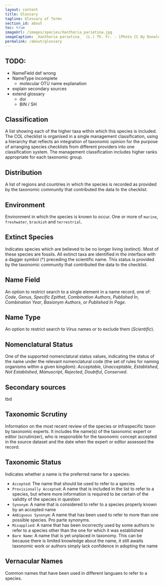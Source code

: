 ```yaml
---
layout: content
title: Glossary
tagline: Glossary of Terms
section_id: about
toc: true
imageUrl: /images/species/Xanthoria_parietina.jpg
imageCaption: _Xanthoria parietina_  (L.) Th. Fr. - [Photo CC By Donald Hobern](https://www.flickr.com/photos/dhobern/35565323443)
permalink: /about/glossary
---
```


## TODO:
 - NameField def wrong
 - NameType incomplete
 	- molecular OTU name explanation
 - explain secondary sources
 - extend glossary
 	- doi
 	- BIN / SH

## Classification
A list showing each of the higher taxa within which this species is included. The COL checklist is organised in a single management classification, using a hierarchy that reflects an integration of taxonomic opinion for the purpose of arranging species checklists from different providers into one classification system. The management classification includes higher ranks appropriate for each taxonomic group.

## Distribution
A list of regions and countries in which the species is recorded as provided by the taxonomic community that contributed the data to the checklist.

## Environment
Environment in which the species is known to occur. One or more of `marine`, `freshwater`, `brackish` and `terrestrial`.

## Extinct Species
Indicates species which are believed to be no longer living (extinct). Most of these species are fossils.
All extinct taxa are identified in the interface with a dagger symbol (†) preceding the scientific name. 
This status is provided by the taxonomic community that contributed the data to the checklist.

## Name Field 
An option to restrict search to a single element in a name record, one of: *Code*, *Genus*, *Specific Epithet*, *Combination Authors*, *Published In*, *Combination Year*, *Basionym Authors*, or *Published In Page*.

## Name Type
An option to restrict search to *Virus* names or to exclude them (*Scientific*). 

## Nomenclatural Status
One of the supported nomenclatural status values, indicating the status of the name under the relevant nomenclatural code (the set of rules for naming organisms within a given kingdom):
 *Acceptable*, *Unacceptable*, *Established*, *Not Established*, *Manuscript*, *Rejected*, *Doubtful*, *Conserved*.

## Secondary sources
tbd 

## Taxonomic Scrutiny
Information on the most recent review of the species or infraspecific taxon by taxonomic experts. It includes the name(s) of the taxonomic expert or editor (scrutinizer), who is responsible for the taxonomic concept accepted in the source dataset and the date when the expert or editor assessed the record. 

## Taxonomic Status 
Indicates whether a name is the preferred name for a species:

* `Accepted`: The name that should be used to refer to a species
* `Provisionally Accepted`: A name that is included in the list to refer to a species, but where more information is required to be certain of the validity of the species in question
* `Synonym`: A name that is considered to refer to a species properly known by an accepted name
* `Ambiguous Synonym`: A name that has been used to refer to more than one possible species. Pro parte synonyms.
* `Misapplied`: A name that has been incorrectly used by some authors to refer to a species other than the one for which it was established
* `Bare Name`: A name that is yet unplaced in taxonomy. This can be because there is limited knowledge about the name, it still awaits taxonomic work 
   or authors simply lack confidence in adopting the name

## Vernacular Names
Common names that have been used in different languaes to refer to a species.